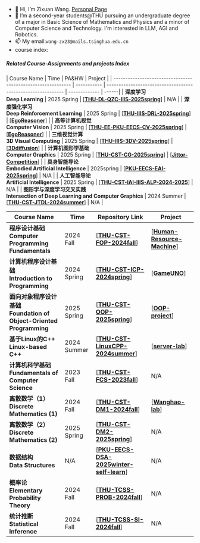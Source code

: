 - 👋 Hi, I’m Zixuan Wang. [Personal Page](https://wannabeyourfriend.github.io)
- 🌱 I’m a second-year students@THU pursuing an undergraduate degree of a major in Basic Science of Mathematics and Physics and a minor of Computer Science and Technology. I'm interested in LLM, AGI and Robotics.
- 📫 My email:`wang-zx23@mails.tsinghua.edu.cn`
- course index:
##### Related Course-Assignments and projects Index
| Course Name                                                           | Time        | PA&HW                                                                                       | Project |
| ------------------------------------------------------------          | ----------- | ------------------------------------------------------------                                          | ------------- | ------| 
| **深度学习<br />Deep Learning**                                       | 2025 Spring  | [**[THU-DL-QZC-IIIS-2025spring](https://github.com/wannabeyourfriend/THU-DL-IIIS-2025spring)**]      | N/A | 
| **深度强化学习<br />Deep Reinforcement Learning**                     | 2025 Spring | [**[THU-IIIS-DRL-2025spring](https://github.com/wannabeyourfriend/THU-IIIS-DRL-2025spring.git)**]     | [**[EgoReasoner](https://github.com/wannabeyourfriend/EgoReasoner)**] | 
| **高等计算机视觉<br />Computer Vision**                               | 2025 Spring | [**[THU-EE-PKU-EECS-CV-2025spring](https://github.com/wannabeyourfriend/THU-EE-IIIS-CV-2025spring)**] | [**[EgoReasoner](https://github.com/wannabeyourfriend/EgoHOI)**] | 
| **三维视觉计算<br />3D Visual Computing**                             | 2025 Spring | [**[THU-IIIS-3DV-2025spring](https://github.com/wannabeyourfriend/THU-IIIS-3DV-2025spring)**]         | [**[3Ddiffusion](https://github.com/wannabeyourfriend/3D-Visual-Computing-Project)**] | 
| **计算机图形学基础<br />Computer Graphics**                           | 2025 Spring | [**[THU-CST-CG-2025spring](https://github.com/wannabeyourfriend/THU-CST-CG-2025spring)**]             | [**[Jittor-Competition](https://github.com/wannabeyourfriend/Jitter-5th-human-skeleton-prediction-track)**]  | 
| **具身智能导论<br />Embodied Artificial Intelligence**                | 2025spring | [**[PKU-EECS-EAI-2025spring](https://github.com/wannabeyourfriend/PKU-EECS-EAI-2025spring)**]          | N/A | 
| **人工智能导论<br />Artificial Intelligence**                               | 2025 Spring | [**[THU-CST-IAI-IIIS-ALP-2024-2025](https://github.com/wannabeyourfriend/THU-CST-IAI-2025spring)**]   | N/A | 
| **图形学与深度学习交叉实践<br />Intersection of Deep Learning and Computer Graphics** | 2024 Summer | [**[THU-CST-JTDL-2024summer](https://github.com/wannabeyourfriend/THU-CST-JTDL-2024summer)**]         | N/A | 


| Course Name                                                  | Time        | Repository Link                                              | Project |
| ------------------------------------------------------------ | ----------- | ------------------------------------------------------------ | --- |
| **程序设计基础<br />Computer Programming Fundamentals**      | 2024 Fall   | [**[THU-CST-FOP-2024fall](https://github.com/wannabeyourfriend/THU-CST-FOP-2024fall)**] | [**[Human-Resource-Machine](https://github.com/wannabeyourfriend/Human-Resource-Machine)**] |
| **计算机程序设计基础<br />Introduction to Programming**      | 2024 Spring | [**[THU-CST-ICP-2024spring](https://github.com/wannabeyourfriend/THU-CST-ICP-2024spring)**] | [**[GameUNO](https://github.com/wannabeyourfriend/UNO-card-game-EasyX)**] |
| **面向对象程序设计基础<br />Foundation of Object-Oriented Programming** | 2025 Spring | [**[THU-CST-OOP-2025spring](https://github.com/wannabeyourfriend/THU-CST-OOP-2025spring)**] | [**[OOP-project](https://github.com/wannabeyourfriend/OOP-project)**] |
| **基于Linux的C++<br />Linux-based C++**            | 2024 Summer | [**[THU-CST-LinuxCPP-2024summer](https://github.com/wannabeyourfriend/THU-CST-LinuxCPP-2024summer)**] | [**[server-lab](https://github.com/wannabeyourfriend/linux-cpp-server-lab)**] |
| **计算机科学基础<br />Fundamentals of Computer Science**   | 2023 Fall   |[**[THU-CST-FCS-2023fall](https://github.com/wannabeyourfriend/THU-CST-FCS-2023fall)**] | N/A |
| **离散数学（1）<br />Discrete Mathematics (1)**                | 2024 Fall   | [**[THU-CST-DM1-2024fall](https://github.com/wannabeyourfriend/THU-CST-DM1-2024fall)**] | [**[Wanghao-lab](https://github.com/wannabeyourfriend/Wanghao-algorithm-Lab)**] |
| **离散数学（2）<br />Discrete Mathematics (2)**                | 2025 Spring | [**[THU-CST-DM2-2025spring](https://github.com/wannabeyourfriend/THU-CST-DM2-2025spring)**] | N/A |
| **数据结构<br />Data Structures** | N/A | [**[PKU-EECS-DSA-2025winter-self-learn](https://github.com/wannabeyourfriend/PKU-EECS-DSA-2025winter-self-learn)**] | N/A |
| **概率论<br />Elementary Probability Theory** | 2024 Fall | [**[THU-TCSS-PROB-2024fall](https://github.com/wannabeyourfriend/THU-TCSS-Prob-2024fall)**]| N/A |
| **统计推断<br />Statistical Inference**                    | 2024 Fall | [**[THU-TCSS-SI-2024fall](https://github.com/wannabeyourfriend/THU-TCSS-SI-2024fall)**] | N/A |




<!---
wannabeyourfriend/wannabeyourfriend is a ✨ special ✨ repository because its `README.md` (this file) appears on your GitHub profile.
You can click the Preview link to take a look at your changes.
--->
